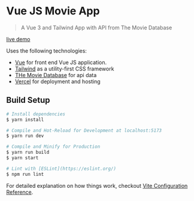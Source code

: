 # Vue JS Movie App

> A Vue 3 and Tailwind App with API from The Movie Database

[live demo](https://vue-js-movies-j4b4po1aq-maxhiit.vercel.app/)

Uses the following technologies:

- [Vue](https://vuejs.org/) for front end Vue JS application.
- [Tailwind](https://tailwindcss.com/) as a utility-first CSS framework
- [THe Movie Database](https://developers.themoviedb.org/3/getting-started/introduction) for api data
- [Vercel](https://vercel.com/) for deployment and hosting

## Build Setup

```bash
# Install dependencies
$ yarn install

# Compile and Hot-Reload for Development at localhost:5173
$ yarn run dev

# Compile and Minify for Production
$ yarn run build
$ yarn start

# Lint with [ESLint](https://eslint.org/)
$ npm run lint
```

For detailed explanation on how things work, checkout [Vite Configuration Reference](https://vitejs.dev/config/).
